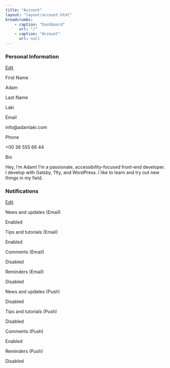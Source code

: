 ```yaml
---
title: "Account"
layout: "layout/account.html"
breadcrumbs:
    - caption: "Dashboard"
      url: "/"
    - caption: "Account"
      url: null
---
```


<div class="app-card app-card--info">
    <div class="app-card__header">
        <h3 class="app-card__title">Personal Information</h3>
        <a href="/account/profile/" class="btn btn--outline-primary btn--sm">Edit</a>
    </div>
    <div class="app-card__body">
        <div class="l-row l-row--column:md:2">
            <div class="data-group">
                <p class="data-group__title">First Name</p>
                <p class="data-group__content">Adam</p>
            </div>
            <div class="data-group">
                <p class="data-group__title">Last Name</p>
                <p class="data-group__content">Laki</p>
            </div>
            <div class="data-group">
                <p class="data-group__title">Email</p>
                <p class="data-group__content">info@adamlaki.com</p>
            </div>
            <div class="data-group">
                <p class="data-group__title">Phone</p>
                <p class="data-group__content">+00 36 555 66 44</p>
            </div>
            <div class="data-group">
                <p class="data-group__title">Bio</p>
                <p class="data-group__content">Hey, I’m Adam! I’m a passionate, accessibility-focused front-end developer. I develop with Gatsby, 11ty, and WordPress. I like to learn and try out new things in my field.</p>
            </div>
        </div>
    </div>
</div>

<div class="app-card app-card--info">
    <div class="app-card__header">
        <h3 class="app-card__title">Notifications</h3>
        <a href="/account/notifications/" class="btn btn--outline-primary btn--sm">Edit</a>
    </div>
    <div class="app-card__body">
        <div class="l-row l-row--column:md:2">
            <div class="data-group">
                <p class="data-group__title">News and updates (Email)</p>
                <p class="data-group__content">Enabled</p>
            </div>
            <div class="data-group">
                <p class="data-group__title">Tips and tutorials (Email)</p>
                <p class="data-group__content">Enabled</p>
            </div>
            <div class="data-group">
                <p class="data-group__title">Comments (Email)</p>
                <p class="data-group__content">Disabled</p>
            </div>
            <div class="data-group">
                <p class="data-group__title">Reminders (Email)</p>
                <p class="data-group__content">Disabled</p>
            </div>
            <div class="data-group">
                <p class="data-group__title">News and updates (Push)</p>
                <p class="data-group__content">Disabled</p>
            </div>
            <div class="data-group">
                <p class="data-group__title">Tips and tutorials (Push)</p>
                <p class="data-group__content">Disabled</p>
            </div>
            <div class="data-group">
                <p class="data-group__title">Comments (Push)</p>
                <p class="data-group__content">Enabled</p>
            </div>
            <div class="data-group">
                <p class="data-group__title">Reminders (Push)</p>
                <p class="data-group__content">Disabled</p>
            </div>
        </div>
    </div>
</div>
